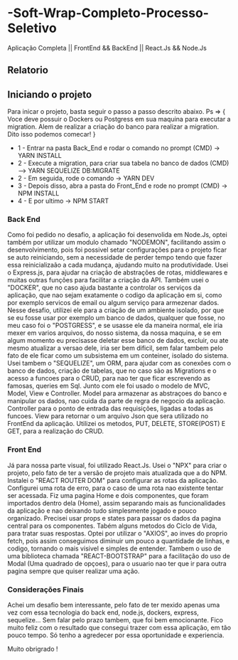 # -Soft-Wrap-Completo-Processo-Seletivo
Aplicação Completa || FrontEnd &amp;&amp; BackEnd || React.Js &amp;&amp; Node.Js
## Relatorio
## Iniciando o projeto 
Para inicar o projeto, basta seguir o passo a passo descrito abaixo.
Ps => {
  Voce deve possuir o Dockers ou Postgress em sua maquina para executar a migration.
  Alem de realizar a criação do banco para realizar a migration.
  Dito isso podemos comecar!
}

* 1 - Entrar na pasta Back_End e rodar o comando no prompt (CMD) -> YARN INSTALL
* 2 - Execute a migration, para criar sua tabela no banco de dados (CMD) --> YARN SEQUELIZE DB:MIGRATE
* 2 - Em seguida, rode o comando -> YARN DEV
* 3 - Depois disso, abra a pasta do Front_End e rode no prompt (CMD) -> NPM INSTALL
* 4 - E por ultimo -> NPM START

### Back End
Como foi pedido no desafio, a aplicação foi desenvolida em Node.Js, optei também por utilizar um modulo chamado "NODEMON", facilitando assim o desenvolvimento, pois foi possivel setar configurações para o projeto ficar se auto reiniciando, sem a necessidade de perder tempo tendo que fazer essa reinicializaão a cada mudança, ajudando muito na produtividade.
Usei o Express.js, para ajudar na criação de abstrações de rotas, middlewares e muitas outras funções para facilitar a criação da API.
Também usei o "DOCKER", que no caso ajuda bastante a controlar os serviços da aplicação, que nao sejam exatamente o codigo da aplicação em si, como por exemplo servicos de email ou
algum serviço para armezenar dados. Nesse desafio, utilizei ele para a criação de um ambiente isolado, por que se eu fosse usar por exemplo um banco de dados, qualquer que fosse, no meu caso foi o "POSTGRESS", e se usasse ele da maneira normal, ele iria mexer em varios arquivos, do nosso sistema, da nossa maquina, e se em algum momento eu precisasse deletar esse banco de dados, excluir, ou ate mesmo atualizar a versao dele, iria ser bem dificil, sem falar tambem pelo fato de ele ficar como um subsistema em um conteiner, isolado do sistema.
Usei tambem o "SEQUELIZE", um ORM, para ajudar com as conexões com o banco de dados, criação de tabelas, que no caso são as Migrations e o acesso a funcoes para o CRUD, para nao ter que ficar escrevendo as famosas, queries em Sql.
Junto com ele foi usado o modelo de MVC, Model, View e Controller.
Model para armazenar as abstraçoes do banco e manipular os dados, nao cuida da parte de regra de negocio da aplicação.
Controller para o ponto de entrada das requisições, ligadas a todas as funcoes.
View para retornar o um arquivo Json que sera utilizado no FrontEnd da aplicação.
Utilizei os metodos, PUT, DELETE, STORE(POST) E GET, para a realização do CRUD.

### Front End
Já para nossa parte visual, foi utilizado React.Js.
Usei o "NPX" para criar o projeto, pelo fato de ter a versão de projeto mais atualizada que a do NPM.
Instalei o "REACT ROUTER DOM" para configurar as rotas da aplicação.
Configurei uma rota de erro, para o caso de uma rota nao existente tentar ser acessada.
Fiz uma pagina Home e dois componentes, que foram importados dentro dela (Home),
assim separando mais as funcionalidades da aplicação e nao deixando tudo simplesmente jogado e pouco organizado.
Precisei usar props e states para passar os dados da pagina central para os componentes.
Tabém alguns metodos do Ciclo de Vida, para tratar suas respostas.
Optei por utilizar o "AXIOS", ao inves do proprio fetch, pois assim conseguimos diminuir um pouco a quantidade de linhas,
e codigo, tornando o mais visivel e simples de entender.
Tambem o uso de uma biblioteca chamada "REACT-BOOTSTRAP" para a facilitação do uso de Modal (Uma quadrado de opçoes),
para o usuario nao ter que ir para outra pagina sempre que quiser realizar uma ação.

### Considerações Finais
Achei um desafio bem interessante, pelo fato de ter mexido apenas uma vez com essa tecnologia do back end, node.js, dockers, express, sequelize...
Sem falar pelo prazo tambem, que foi bem emocionante.
Fico muito feliz com o resultado que consegui trazer com essa aplicação, em tão pouco tempo.
Só tenho a agredecer por essa oportunidade e experiencia.

Muito obrigrado !
